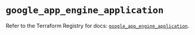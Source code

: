 # `google_app_engine_application`

Refer to the Terraform Registry for docs: [`google_app_engine_application`](https://registry.terraform.io/providers/hashicorp/google/5.15.0/docs/resources/app_engine_application).
